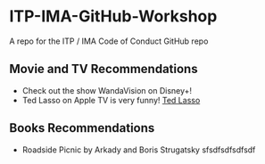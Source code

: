 # ITP-IMA-GitHub-Workshop

A repo for the ITP / IMA Code of Conduct GitHub repo

## Movie and TV Recommendations
* Check out the show WandaVision on Disney+!
* Ted Lasso on Apple TV is very funny!  [Ted Lasso](https://www.youtube.com/watch?v=3u7EIiohs6U)

## Books Recommendations
* Roadside Picnic by Arkady and Boris Strugatsky
sfsdfsdfsdfsdf
